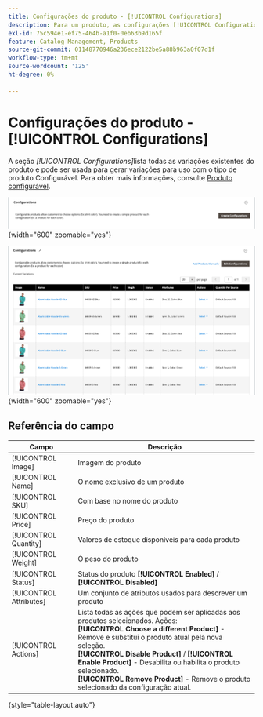 ```yaml
---
title: Configurações do produto - [!UICONTROL Configurations]
description: Para um produto, as configurações [!UICONTROL Configurations] definem variações para uso com o tipo de produto Configurável.
exl-id: 75c594e1-ef75-464b-a1f0-0eb63b9d165f
feature: Catalog Management, Products
source-git-commit: 01148770946a236ece2122be5a88b963a0f07d1f
workflow-type: tm+mt
source-wordcount: '125'
ht-degree: 0%

---
```


# Configurações do produto - [!UICONTROL Configurations]

A seção _[!UICONTROL Configurations]_&#x200B;lista todas as variações existentes do produto e pode ser usada para gerar variações para uso com o tipo de produto Configurável. Para obter mais informações, consulte [Produto configurável](product-create-configurable.md).

![Seção de configurações](./assets/product-configurable-create-configurations.png){width="600" zoomable="yes"}

![Configurações do produto](./assets/product-configurations-hoodie.png){width="600" zoomable="yes"}

## Referência do campo

| Campo | Descrição |
|--- |--- |
| [!UICONTROL Image] | Imagem do produto |
| [!UICONTROL Name] | O nome exclusivo de um produto |
| [!UICONTROL SKU] | Com base no nome do produto |
| [!UICONTROL Price] | Preço do produto |
| [!UICONTROL Quantity] | Valores de estoque disponíveis para cada produto |
| [!UICONTROL Weight] | O peso do produto |
| [!UICONTROL Status] | Status do produto **[!UICONTROL Enabled]** / **[!UICONTROL Disabled]** |
| [!UICONTROL Attributes] | Um conjunto de atributos usados para descrever um produto |
| [!UICONTROL Actions] | Lista todas as ações que podem ser aplicadas aos produtos selecionados. Ações:<br /> **[!UICONTROL Choose a different Product]** - Remove e substitui o produto atual pela nova seleção.<br /> **[!UICONTROL Disable Product]** / **[!UICONTROL Enable Product]** - Desabilita ou habilita o produto selecionado.<br /> **[!UICONTROL Remove Product]** - Remove o produto selecionado da configuração atual. |

{style="table-layout:auto"}
